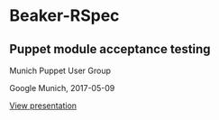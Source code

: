 # Beaker-RSpec
## Puppet module acceptance testing

Munich Puppet User Group

Google Munich, 2017-05-09

[View presentation](https://leoarnold.github.io/talk-20170509-beaker-rspec)
